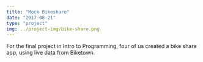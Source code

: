 ```yaml
---
title: "Mock Bikeshare"
date: "2017-08-21"
type: "project"
img: ../project-img/bike-share.png
---
```


For the final project in Intro to Programming, four of us created a bike share app, using live data from Biketown. 